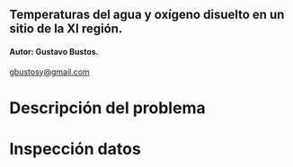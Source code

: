## Temperaturas del agua y oxígeno disuelto en un sitio de la XI región.
#### Autor: Gustavo Bustos.
<gbustosy@gmail.com>

# Descripción del problema 
# Inspección datos
